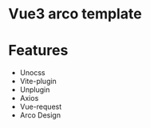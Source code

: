 # Vue3 arco template

# Features

- Unocss
- Vite-plugin
- Unplugin
- Axios
- Vue-request
- Arco Design


